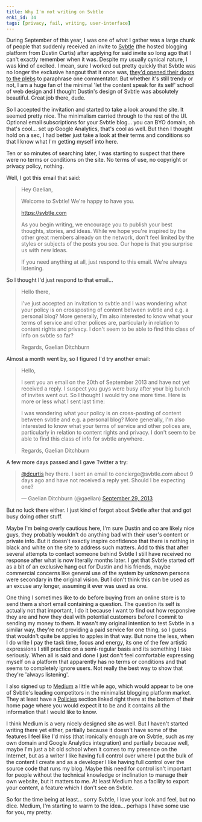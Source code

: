 ```yaml
---
title: Why I'm not writing on Svbtle
enki_id: 34
tags: [privacy, fail, writing, user-interface]
---
```

During September of this year, I was one of what I gather was a large chunk of people that suddenly received an invite to [Svbtle](https://svbtle.com/) (the hosted blogging platform from Dustin Curtis) after applying for said invite so long ago that I can't exactly remember when it was. Despite my usually cynical nature, I was kind of excited. I mean, sure I worked out pretty quickly that Svbtle was no longer the exclusive hangout that it once was, [they'd opened their doors to the plebs](http://www.macgasm.net/2013/09/17/svbtle-invites-plebs-service/) to paraphrase one commentator. But whether it's still trendy or not, I am a huge fan of the minimal 'let the content speak for its self' school of web design and I thought Dustin's design of Svbtle was absolutely beautiful. Great job there, dude.

So I accepted the invitation and started to take a look around the site. It seemed pretty nice. The minimalism carried through to the rest of the UI. Optional email subscriptions for your Svbtle blog... you can BYO domain, oh that's cool... set up Google Analytics, that's cool as well. But then I thought hold on a sec, I had better just take a look at their terms and conditions so that I know what I'm getting myself into here.

Ten or so minutes of searching later, I was starting to suspect that there were no terms or conditions on the site. No terms of use, no copyright or privacy policy, nothing.

Well, I got this email that said:

<blockquote>
Hey Gaelian,

Welcome to Svbtle! We're happy to have you.

https://svbtle.com

As you begin writing, we encourage you to publish your best thoughts, stories, and ideas. While we hope you're inspired by the other great members already on the network, don't feel limited by the styles or subjects of the posts you see. Our hope is that you surprise us with new ideas.

If you need anything at all, just respond to this email. We're always listening.
</blockquote>

So I thought I'd just respond to that email...

<blockquote>
Hello there,

I've just accepted an invitation to svbtle and I was wondering what your policy is on crossposting of content between svbtle and e.g. a personal blog? More generally, I'm also interested to know what your terms of service and other polices are, particularly in relation to content rights and privacy. I don't seem to be able to find this class of info on svbtle so far?

Regards,
Gaelian Ditchburn
</blockquote>


Almost a month went by, so I figured I'd try another email:

<blockquote>
Hello,

I sent you an email on the 20th of September 2013 and have not yet received a reply. I suspect you guys were busy after your big bunch of invites went out. So I thought I would try one more time. Here is more or less what I sent last time:

I was wondering what your policy is on cross-posting of content between svbtle and e.g. a personal blog? More generally, I'm also interested to know what your terms of service and other polices are, particularly in relation to content rights and privacy. I don't seem to be able to find this class of info for svbtle anywhere.

Regards,
Gaelian Ditchburn
</blockquote>

A few more days passed and I gave Twitter a try:

<blockquote class="twitter-tweet" lang="en"><p><a href="https://twitter.com/dcurtis">@dcurtis</a> hey there. I sent an email to concierge@svbtle.com about 9 days ago and have not received a reply yet. Should I be expecting one?</p>&mdash; Gaelian Ditchburn (@gaelian) <a href="https://twitter.com/gaelian/statuses/384207413093466113">September 29, 2013</a></blockquote>
<script async src="//platform.twitter.com/widgets.js" charset="utf-8"></script>

But no luck there either. I just kind of forgot about Svbtle after that and got busy doing other stuff.

Maybe I'm being overly cautious here, I'm sure Dustin and co are likely nice guys, they probably wouldn't do anything bad with their user's content or private info. But it doesn't exactly inspire confidence that there is nothing in black and white on the site to address such matters. Add to this that after several attempts to contact someone behind Svbtle I still have received no response after what is now literally months later. I get that Svbtle started off as a bit of an exclusive hang out for Dustin and his friends, maybe commercial concerns like general use of the system by unknown persons were secondary in the original vision. But I don't think this can be used as an excuse any longer, assuming it ever was used as one.

One thing I sometimes like to do before buying from an online store is to send them a short email containing a question. The question its self is actually not that important, I do it because I want to find out how responsive they are and how they deal with potential customers before I commit to sending my money to them. It wasn't my original intention to test Svbtle in a similar way, they're not providing a paid service for one thing, so I guess that wouldn't quite be apples to apples in that way. But none the less, when I do write I pay the task time, focus and energy, its one of the few artistic expressions I still practice on a semi-regular basis and its something I take seriously. When all is said and done I just don't feel comfortable expressing myself on a platform that apparently has no terms or conditions and that seems to completely ignore users. Not really the best way to show that they're 'always listening'.

I also signed up to [Medium](https://medium.com/) a little while ago, which would appear to be one of Svbtle's leading competitors in the minimalist blogging platform market. They at least have a [Policies](https://medium.com/policy) section linked right there at the bottom of their home page where you would expect it to be and it contains all the information that I would like to know.

I think Medium is a very nicely designed site as well. But I haven't started writing there yet either, partially because it doesn't have some of the features I feel like I'd miss (that ironically enough are on Svbtle, such as my own domain and Google Analytics integration) and partially because well, maybe I'm just a bit old school when it comes to my presence on the Internet, but as a writer I like having full control over where I put the bulk of the content I create and as a developer I like having full control over the source code that runs my blog. Maybe this need for control isn't important for people without the technical knowledge or inclination to manage their own website, but it matters to me. At least Medium has a facility to export your content, a feature which I don't see on Svbtle.

So for the time being at least... sorry Svbtle, I love your look and feel, but no dice. Medium, I'm starting to warm to the idea... perhaps I have some use for you, my pretty.
